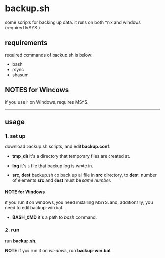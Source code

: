 # backup.sh

some scripts for backing up data.
it runs on both *nix and windows (required MSYS.)

## requirements
required commands of backup.sh is below:

* bash
* rsync
* shasum

## NOTES for Windows
if you use it on Windows, requires MSYS.


---


## usage
### 1. set up
download backup.sh scripts, and edit **backup.conf**.

* **tmp_dir**
it's a directory that temporary files are created at.

* **log**
it's a file that backup log is wrote in.

* **src, dest**
backup.sh do back up all file in **src** directory, to **dest**.
number of elements **src** and **dest** must be *same number*.


#### NOTE for Windows
if you run it on windows, you need installing MSYS.
and, additionally, you need to edit backup-win.bat.

* **BASH_CMD**
it's a path to *bash* command.


### 2. run
run **backup.sh**.

**NOTE**
if you run it on *windows*, run **backup-win.bat**.
